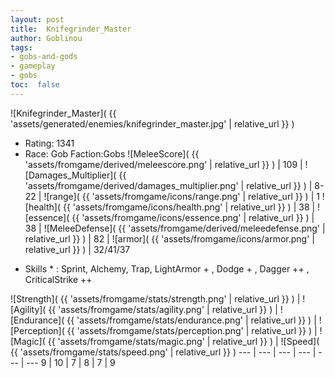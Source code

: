 ```yaml
---
layout: post
title:  Knifegrinder_Master
author: Goblinou
tags:
- gobs-and-gods
- gameplay
- gobs
toc:  false
---
```


![Knifegrinder_Master]( {{ 'assets/generated/enemies/knifegrinder_master.jpg' | relative_url }} )
- Rating: 1341
- Race: Gob  Faction:Gobs
![MeleeScore]( {{ 'assets/fromgame/derived/meleescore.png' | relative_url }} ) | 109 | ![Damages_Multiplier]( {{ 'assets/fromgame/derived/damages_multiplier.png' | relative_url }} ) | 8-22 | ![range]( {{ 'assets/fromgame/icons/range.png' | relative_url }} ) | 1
![health]( {{ 'assets/fromgame/icons/health.png' | relative_url }} ) | 38 | ![essence]( {{ 'assets/fromgame/icons/essence.png' | relative_url }} ) | 38 | ![MeleeDefense]( {{ 'assets/fromgame/derived/meleedefense.png' | relative_url }} ) | 82 | ![armor]( {{ 'assets/fromgame/icons/armor.png' | relative_url }} ) | 32/41/37
* Skills * : Sprint, Alchemy, Trap, LightArmor + , Dodge + , Dagger ++ , CriticalStrike ++ 

![Strength]( {{ 'assets/fromgame/stats/strength.png' | relative_url }} ) | ![Agility]( {{ 'assets/fromgame/stats/agility.png' | relative_url }} ) | ![Endurance]( {{ 'assets/fromgame/stats/endurance.png' | relative_url }} ) | ![Perception]( {{ 'assets/fromgame/stats/perception.png' | relative_url }} ) | ![Magic]( {{ 'assets/fromgame/stats/magic.png' | relative_url }} ) | ![Speed]( {{ 'assets/fromgame/stats/speed.png' | relative_url }} )
--- | --- | --- | --- | --- | ---
9 | 10 | 7 | 8 | 7 | 9
